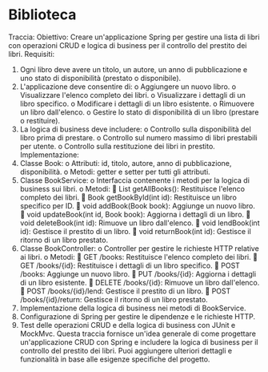 # Biblioteca
Traccia:
Obiettivo: Creare un'applicazione Spring per gestire una lista di libri con operazioni CRUD e logica di business per il controllo del prestito dei libri.
Requisiti:
1.	Ogni libro deve avere un titolo, un autore, un anno di pubblicazione e uno stato di disponibilità (prestato o disponibile).
2.	L'applicazione deve consentire di:
o	Aggiungere un nuovo libro.
o	Visualizzare l'elenco completo dei libri.
o	Visualizzare i dettagli di un libro specifico.
o	Modificare i dettagli di un libro esistente.
o	Rimuovere un libro dall'elenco.
o	Gestire lo stato di disponibilità di un libro (prestare o restituire).
3.	La logica di business deve includere:
o	Controllo sulla disponibilità del libro prima di prestare.
o	Controllo sul numero massimo di libri prestabili per utente.
o	Controllo sulla restituzione dei libri in prestito.
Implementazione:
1.	Classe Book:
o	Attributi: id, titolo, autore, anno di pubblicazione, disponibilità.
o	Metodi: getter e setter per tutti gli attributi.
2.	Classe BookService:
o	Interfaccia contenente i metodi per la logica di business sui libri.
o	Metodi:
	List<Book> getAllBooks(): Restituisce l'elenco completo dei libri.
	Book getBookById(int id): Restituisce un libro specifico per ID.
	void addBook(Book book): Aggiunge un nuovo libro.
	void updateBook(int id, Book book): Aggiorna i dettagli di un libro.
	void deleteBook(int id): Rimuove un libro dall'elenco.
	void lendBook(int id): Gestisce il prestito di un libro.
	void returnBook(int id): Gestisce il ritorno di un libro prestato.
3.	Classe BookController:
o	Controller per gestire le richieste HTTP relative ai libri.
o	Metodi:
	GET /books: Restituisce l'elenco completo dei libri.
	GET /books/{id}: Restituisce i dettagli di un libro specifico.
	POST /books: Aggiunge un nuovo libro.
	PUT /books/{id}: Aggiorna i dettagli di un libro esistente.
	DELETE /books/{id}: Rimuove un libro dall'elenco.
	POST /books/{id}/lend: Gestisce il prestito di un libro.
	POST /books/{id}/return: Gestisce il ritorno di un libro prestato.
4.	Implementazione della logica di business nei metodi di BookService.
5.	Configurazione di Spring per gestire le dipendenze e le richieste HTTP.
6.	Test delle operazioni CRUD e della logica di business con JUnit e MockMvc.
Questa traccia fornisce un'idea generale di come progettare un'applicazione CRUD con Spring e includere la logica di business per il controllo del prestito dei libri. Puoi aggiungere ulteriori dettagli e funzionalità in base alle esigenze specifiche del progetto.
